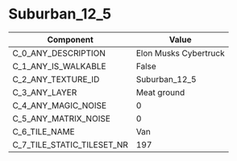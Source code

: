 

# Suburban_12_5



| Component | Value | 
|  --  |  --  | 
| C_0_ANY_DESCRIPTION | Elon Musks Cybertruck | 
| C_1_ANY_IS_WALKABLE | False | 
| C_2_ANY_TEXTURE_ID | Suburban_12_5 | 
| C_3_ANY_LAYER | Meat ground | 
| C_4_ANY_MAGIC_NOISE | 0 | 
| C_5_ANY_MATRIX_NOISE | 0 | 
| C_6_TILE_NAME | Van | 
| C_7_TILE_STATIC_TILESET_NR | 197 | 

